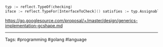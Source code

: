 ```go
typ := reflect.TypeOf(checking) 
iface := reflect.TypeFor[InterfaceToCheck]() satisfies := typ.AssignableTo(iface)
```

https://go.googlesource.com/proposal/+/master/design/generics-implementation-gcshape.md
____
Tags: #programming #golang #language 